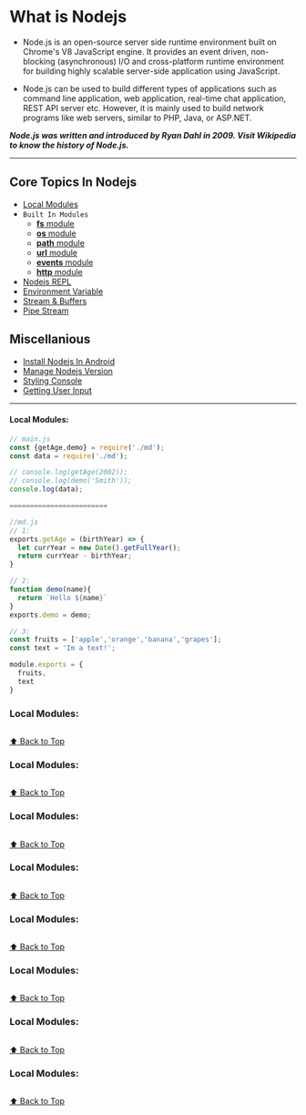 <div align="center">
<img src="https://encrypted-tbn0.gstatic.com/images?q=tbn:ANd9GcTNc9x1b405zUvHTsRm6f3WdimHs1m1YbZ1eQ&usqp=CAU" alt="" />
</div>

# What is Nodejs
* Node.js is an open-source server side runtime environment built on Chrome's V8 JavaScript engine. It provides an event driven, non-blocking (asynchronous) I/O and cross-platform runtime environment for building highly scalable server-side application using JavaScript.

* Node.js can be used to build different types of applications such as command line application, web application, real-time chat application, REST API server etc. However, it is mainly used to build network programs like web servers, similar to PHP, Java, or ASP.NET.

***Node.js was written and introduced by Ryan Dahl in 2009. Visit Wikipedia to know the history of Node.js.***

---

## Core Topics In Nodejs

* [Local Modules](#)
* `Built In Modules`
   * [**fs** module](#)
   * [**os** module](#)
   * [**path** module](#)
   * [**url** module](#)
   * [**events** module](#)
   * [**http** module](#)
* [Nodejs REPL](#)
* [Environment Variable](#)
* [Stream & Buffers](#)
* [Pipe Stream](#)

## Miscellanious
* [Install Nodejs In Android](#)
* [Manage Nodejs Version](#)
* [Styling Console](#)
* [Getting User Input](#)

---

<p id=""></p>

#### Local Modules:
```js
// main.js
const {getAge,demo} = require('./md');
const data = require('./md');

// console.log(getAge(2002));
// console.log(demo('Smith'));
console.log(data);

========================

//md.js
// 1:
exports.getAge = (birthYear) => {
  let currYear = new Date().getFullYear();
  return currYear - birthYear;
}

// 2:
function demo(name){
  return `Hello ${name}`
}
exports.demo = demo;

// 3:
const fruits = ['apple','orange','banana','grapes'];
const text = 'Im a text!';

module.exports = {
  fruits,
  text
}
```

<p id=""></p>

### Local Modules:
```js

```
[⬆ Back to Top](#top)

<p id=""></p>

### Local Modules:
```js

```
[⬆ Back to Top](#top)

<p id=""></p>

### Local Modules:
```js

```
[⬆ Back to Top](#top)

<p id=""></p>

### Local Modules:
```js

```
[⬆ Back to Top](#top)

<p id=""></p>

### Local Modules:
```js

```
[⬆ Back to Top](#top)

<p id=""></p>

### Local Modules:
```js

```
[⬆ Back to Top](#top)

<p id=""></p>

### Local Modules:
```js

```
[⬆ Back to Top](#top)

<p id=""></p>

### Local Modules:
```js

```
[⬆ Back to Top](#top)

